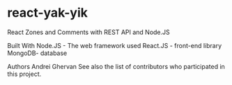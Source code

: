 # react-yak-yik
React Zones and Comments with REST API and Node.JS

Built With
Node.JS - The web framework used
React.JS - front-end library
MongoDB- database

Authors
Andrei Ghervan
See also the list of contributors who participated in this project.


